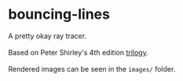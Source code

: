 # bouncing-lines
A pretty okay ray tracer.\
\
Based on Peter Shirley's 4th edition [trilogy](https://github.com/RayTracing/raytracing.github.io).\
\
Rendered images can be seen in the `images/` folder.
